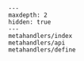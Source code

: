 ```{toctree}
---
maxdepth: 2
hidden: true
---
metahandlers/index
metahandlers/api
metahandlers/define
```
